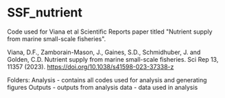 # SSF_nutrient
Code used for Viana et al Scientific Reports paper titled "Nutrient supply from marine small-scale fisheries". 

Viana, D.F., Zamborain-Mason, J., Gaines, S.D., Schmidhuber, J. and Golden, C.D. Nutrient supply from marine small-scale fisheries. Sci Rep 13, 11357 (2023). https://doi.org/10.1038/s41598-023-37338-z

Folders:
Analysis - contains all codes used for analysis and generating figures
Outputs - outputs from analysis
data - data used in analysis
